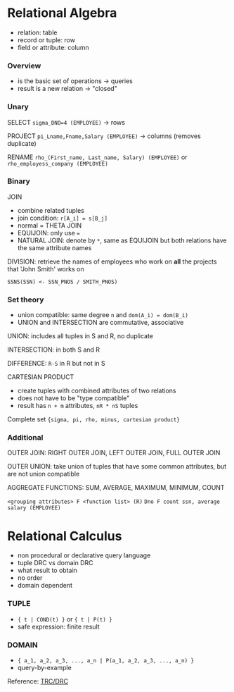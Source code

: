 # Relational Algebra
- relation: table
- record or tuple: row
- field or attribute: column

### Overview
- is the basic set of operations -> queries
- result is a new relation -> "closed"

### Unary

SELECT `sigma_DNO=4 (EMPLOYEE)` -> rows

PROJECT `pi_Lname,Fname,Salary (EMPLOYEE)` -> columns (removes duplicate)

RENAME `rho_(First_name, Last_name, Salary) (EMPLOYEE)` or `rho_employess_company (EMPLOYEE)`

### Binary

JOIN
- combine related tuples
- join condition: `r[A_i] = s[B_j]`
- normal = THETA JOIN
- EQUIJOIN: only use `=`
- NATURAL JOIN: denote by `*`, same as EQUIJOIN but both relations have the same attribute names

DIVISION: retrieve the names of employees who work on **all** the projects that 'John Smith' works on

`SSNS(SSN) <- SSN_PNOS / SMITH_PNOS)`

### Set theory 
- union compatible: same degree `n` and `dom(A_i) = dom(B_i)`
- UNION and INTERSECTION are commutative, associative


UNION: includes all tuples in S and R, no duplicate

INTERSECTION: in both S and R

DIFFERENCE: `R-S` in R but not in S

CARTESIAN PRODUCT
- create tuples with combined attributes of two relations
- does not have to be "type compatible"
- result has `n + m` attributes, `nR * nS` tuples

Complete set `{sigma, pi, rho, minus, cartesian product}`


### Additional

OUTER JOIN: RIGHT OUTER JOIN, LEFT OUTER JOIN, FULL OUTER JOIN

OUTER UNION: take union of tuples that have some common attributes, but are not union compatible

AGGREGATE FUNCTIONS: SUM, AVERAGE, MAXIMUM, MINIMUM, COUNT

`<grouping attributes> F <function list> (R)` 
`Dno F count ssn, average salary (EMPLOYEE)`

# Relational Calculus
- non procedural or declarative query language
- tuple DRC vs domain DRC
- what result to obtain
- no order
- domain dependent

### TUPLE 
- `{ t | COND(t) }` or `{ t | P(t) }`
- safe expression: finite result

### DOMAIN
- `{ a_1, a_2, a_3, ..., a_n | P(a_1, a_2, a_3, ..., a_n) }`
- query-by-example

Reference: [TRC/DRC](https://www.geeksforgeeks.org/difference-between-tuple-relational-calculus-trc-and-domain-relational-calculus-drc/)



